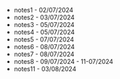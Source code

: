 - notes1 - 02/07/2024 
- notes2 - 03/07/2024
- notes3 - 05/07/2024
- notes4 - 05/07/2024
- notes5 - 07/07/2024
- notes6 - 08/07/2024
- notes7 - 08/07/2024
- notes8 - 09/07/2024 - 11-07/2024
- notes11 - 03/08/2024
  
  

